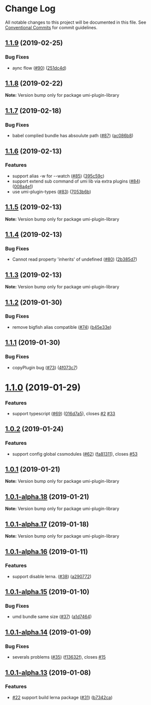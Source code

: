 # Change Log

All notable changes to this project will be documented in this file.
See [Conventional Commits](https://conventionalcommits.org) for commit guidelines.

## [1.1.9](https://github.com/umijs/umi-plugin-library/compare/umi-plugin-library@1.1.8...umi-plugin-library@1.1.9) (2019-02-25)


### Bug Fixes

* aync flow ([#90](https://github.com/umijs/umi-plugin-library/issues/90)) ([251dc4d](https://github.com/umijs/umi-plugin-library/commit/251dc4d))





## [1.1.8](https://github.com/umijs/umi-plugin-library/compare/umi-plugin-library@1.1.7...umi-plugin-library@1.1.8) (2019-02-22)

**Note:** Version bump only for package umi-plugin-library





## [1.1.7](https://github.com/umijs/umi-plugin-library/compare/umi-plugin-library@1.1.6...umi-plugin-library@1.1.7) (2019-02-18)


### Bug Fixes

* babel complied bundle has absoulute path ([#87](https://github.com/umijs/umi-plugin-library/issues/87)) ([ac086b8](https://github.com/umijs/umi-plugin-library/commit/ac086b8))





## [1.1.6](https://github.com/umijs/umi-plugin-library/compare/umi-plugin-library@1.1.5...umi-plugin-library@1.1.6) (2019-02-13)


### Features

* support alias -w for --watch ([#85](https://github.com/umijs/umi-plugin-library/issues/85)) ([395c59c](https://github.com/umijs/umi-plugin-library/commit/395c59c))
* support extend sub command of umi lib via extra plugins ([#84](https://github.com/umijs/umi-plugin-library/issues/84)) ([008a4e1](https://github.com/umijs/umi-plugin-library/commit/008a4e1))
* use umi-plugin-types ([#83](https://github.com/umijs/umi-plugin-library/issues/83)) ([7053b6b](https://github.com/umijs/umi-plugin-library/commit/7053b6b))





## [1.1.5](https://github.com/umijs/umi-plugin-library/compare/umi-plugin-library@1.1.4...umi-plugin-library@1.1.5) (2019-02-13)

**Note:** Version bump only for package umi-plugin-library





## [1.1.4](https://github.com/umijs/umi-plugin-library/compare/umi-plugin-library@1.1.3...umi-plugin-library@1.1.4) (2019-02-13)


### Bug Fixes

* Cannot read property 'inherits' of undefined ([#80](https://github.com/umijs/umi-plugin-library/issues/80)) ([2b385d7](https://github.com/umijs/umi-plugin-library/commit/2b385d7))





## [1.1.3](https://github.com/umijs/umi-plugin-library/compare/umi-plugin-library@1.1.2...umi-plugin-library@1.1.3) (2019-02-13)

**Note:** Version bump only for package umi-plugin-library





## [1.1.2](https://github.com/umijs/umi-plugin-library/compare/umi-plugin-library@1.1.1...umi-plugin-library@1.1.2) (2019-01-30)


### Bug Fixes

* remove bigfish alias compatible ([#74](https://github.com/umijs/umi-plugin-library/issues/74)) ([b45e33e](https://github.com/umijs/umi-plugin-library/commit/b45e33e))





## [1.1.1](https://github.com/umijs/umi-plugin-library/compare/umi-plugin-library@1.1.0...umi-plugin-library@1.1.1) (2019-01-30)


### Bug Fixes

* copyPlugin bug ([#73](https://github.com/umijs/umi-plugin-library/issues/73)) ([4f073c7](https://github.com/umijs/umi-plugin-library/commit/4f073c7))





# [1.1.0](https://github.com/umijs/umi-plugin-library/compare/umi-plugin-library@1.0.2...umi-plugin-library@1.1.0) (2019-01-29)


### Features

* support typescript ([#69](https://github.com/umijs/umi-plugin-library/issues/69)) ([016d7a5](https://github.com/umijs/umi-plugin-library/commit/016d7a5)), closes [#2](https://github.com/umijs/umi-plugin-library/issues/2) [#33](https://github.com/umijs/umi-plugin-library/issues/33)





## [1.0.2](https://github.com/umijs/umi-plugin-library/compare/umi-plugin-library@1.0.1...umi-plugin-library@1.0.2) (2019-01-24)


### Features

* support config global cssmodules ([#62](https://github.com/umijs/umi-plugin-library/issues/62)) ([fa81311](https://github.com/umijs/umi-plugin-library/commit/fa81311)), closes [#53](https://github.com/umijs/umi-plugin-library/issues/53)





## [1.0.1](https://github.com/umijs/umi-plugin-library/compare/umi-plugin-library@1.0.1-alpha.18...umi-plugin-library@1.0.1) (2019-01-21)

**Note:** Version bump only for package umi-plugin-library





## [1.0.1-alpha.18](https://github.com/umijs/umi-plugin-library/compare/umi-plugin-library@1.0.1-alpha.17...umi-plugin-library@1.0.1-alpha.18) (2019-01-21)

**Note:** Version bump only for package umi-plugin-library





## [1.0.1-alpha.17](https://github.com/umijs/umi-plugin-library/compare/umi-plugin-library@1.0.1-alpha.16...umi-plugin-library@1.0.1-alpha.17) (2019-01-18)

**Note:** Version bump only for package umi-plugin-library





## [1.0.1-alpha.16](https://github.com/umijs/umi-plugin-library/compare/umi-plugin-library@1.0.1-alpha.15...umi-plugin-library@1.0.1-alpha.16) (2019-01-11)


### Features

* support disable lerna. ([#38](https://github.com/umijs/umi-plugin-library/issues/38)) ([a290772](https://github.com/umijs/umi-plugin-library/commit/a290772))





## [1.0.1-alpha.15](https://github.com/umijs/umi-plugin-library/compare/umi-plugin-library@1.0.1-alpha.14...umi-plugin-library@1.0.1-alpha.15) (2019-01-10)


### Bug Fixes

* umd bundle same size ([#37](https://github.com/umijs/umi-plugin-library/issues/37)) ([a1d7464](https://github.com/umijs/umi-plugin-library/commit/a1d7464))





## [1.0.1-alpha.14](https://github.com/umijs/umi-plugin-library/compare/umi-plugin-library@1.0.1-alpha.13...umi-plugin-library@1.0.1-alpha.14) (2019-01-09)


### Bug Fixes

* severals  problems ([#35](https://github.com/umijs/umi-plugin-library/issues/35)) ([f13632f](https://github.com/umijs/umi-plugin-library/commit/f13632f)), closes [#15](https://github.com/umijs/umi-plugin-library/issues/15)





## [1.0.1-alpha.13](https://github.com/umijs/umi-plugin-library/compare/umi-plugin-library@1.0.1-alpha.12...umi-plugin-library@1.0.1-alpha.13) (2019-01-08)


### Features

* [#22](https://github.com/umijs/umi-plugin-library/issues/22) support build lerna package ([#31](https://github.com/umijs/umi-plugin-library/issues/31)) ([b7342ca](https://github.com/umijs/umi-plugin-library/commit/b7342ca))
